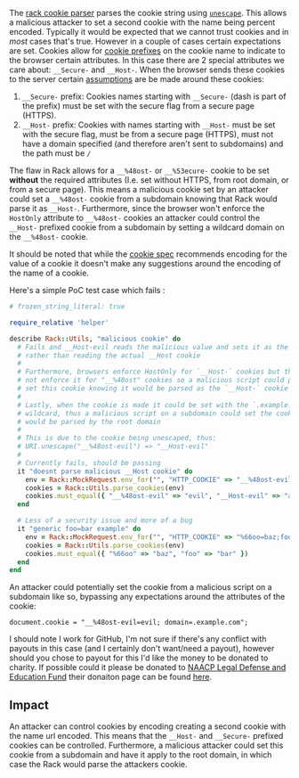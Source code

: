The [rack cookie parser](https://github.com/rack/rack/blob/c9ff9709afa70ca0e427aa06643c851f498359dc/lib/rack/utils.rb#L215) parses the cookie string using [`unescape`](https://github.com/rack/rack/blob/c9ff9709afa70ca0e427aa06643c851f498359dc/lib/rack/utils.rb#L215). This allows a malicious attacker to set a second cookie with the name being percent encoded. Typically it would be expected that we cannot trust cookies and in _most_ cases that's true. However in a couple of cases certain expectations are set. Cookies allow for [cookie prefixes](https://textslashplain.com/2015/10/09/duct-tape-and-baling-wirecookie-prefixes/) on the cookie name to indicate to the browser certain attributes. In this case there are 2 special attributes we care about: `__Secure-` and `__Host-`. When the browser sends these cookies to the server certain [assumptions](https://developer.mozilla.org/en-US/docs/Web/HTTP/Headers/Set-Cookie#Attributes) are be made around these cookies:

1. `__Secure-` prefix: Cookies names starting with `__Secure-` (dash is part of the prefix) must be set with the secure flag from a secure page (HTTPS).
2. `__Host-` prefix: Cookies with names starting with `__Host-` must be set with the secure flag, must be from a secure page (HTTPS), must not have a domain specified (and therefore aren't sent to subdomains) and the path must be `/`

The flaw in Rack allows for a `__%48ost-` or `__%53ecure-` cookie to be set **without** the required attributes (I.e. set without HTTPS, from root domain, or from a secure page). This means a malicious cookie set by an attacker could set a `__%48ost-` cookie from a subdomain knowing that Rack would parse it as `__Host-`. Furthermore, since the browser won't enforce the `HostOnly` attribute to `__%48ost-` cookies an attacker could control the `__Host-` prefixed cookie from a subdomain by setting a wildcard domain on the `__%48ost-` cookie.

It should be noted that while the [cookie spec](https://tools.ietf.org/html/rfc6265#section-4.1.1) recommends encoding for the value of a cookie it doesn't make any suggestions around the encoding of the name of a cookie.

Here's a simple PoC test case which fails :

```ruby
# frozen_string_literal: true

require_relative 'helper'

describe Rack::Utils, "malicious cookie" do
  # Fails and __Host-evil reads the malicious value and sets it as the cookie
  # rather than reading the actual __Host cookie
  #
  # Furthermore, browsers enforce HostOnly for `__Host-` cookies but they would
  # not enforce it for "__%48ost" cookies so a malicious script could potentially
  # set this cookie knowing it would be parsed as the `__Host-` cookie
  #
  # Lastly, when the cookie is made it could be set with the `.example.com` domain
  # wildcard, thus a malicious script on a subdomain could set the cookie and it
  # would be parsed by the root domain
  #
  # This is due to the cookie being unescaped, thus:
  # URI.unescape("__%48ost-evil") => "__Host-evil"
  #
  # Currently fails, should be passing
  it "doesnt parse malicious __Host cookie" do
    env = Rack::MockRequest.env_for("", "HTTP_COOKIE" => "__%48ost-evil=evil;__Host-evil=abc")
    cookies = Rack::Utils.parse_cookies(env)
    cookies.must_equal({ "__%48ost-evil" => "evil", "__Host-evil" => "abc"  })
  end

  # Less of a security issue and more of a bug
  it "generic foo=bar example" do
    env = Rack::MockRequest.env_for("", "HTTP_COOKIE" => "%66oo=baz;foo=bar")
    cookies = Rack::Utils.parse_cookies(env)
    cookies.must_equal({ "%66oo" => "baz", "foo" => "bar" })
  end
end
```

An attacker could potentially set the cookie from a malicious script on a subdomain like so, bypassing any expectations around the attributes of the cookie:
```
document.cookie = "__%48ost-evil=evil; domain=.example.com";
```

I should note I work for GitHub, I'm not sure if there's any conflict with payouts in this case (and I certainly don't want/need a payout), however should you chose to payout for this I'd like the money to be donated to charity. If possible could it please be donated to [NAACP Legal Defense and Education Fund](https://www.naacpldf.org/support/fiscal-responsibility/) their donaiton page can be found [here](https://org2.salsalabs.com/o/6857/p/salsa/donation/common/public/?donate_page_KEY=15780&_ga=2.63873391.1784282200.1591830687-771342060.1591210817).

## Impact

An attacker can control cookies by encoding creating a second cookie with the name url encoded. This means that the `__Host-` and `__Secure-` prefixed cookies can be controlled. Furthermore, a malicious attacker could set this cookie from a subdomain and have it apply to the root domain, in which case the Rack would parse the attackers cookie.
